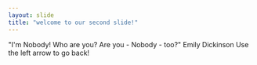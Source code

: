 ```yaml
---
layout: slide
title: "welcome to our second slide!"
---
```

"I'm Nobody! Who are you? Are you - Nobody - too?" Emily Dickinson
Use the left arrow to go back!
